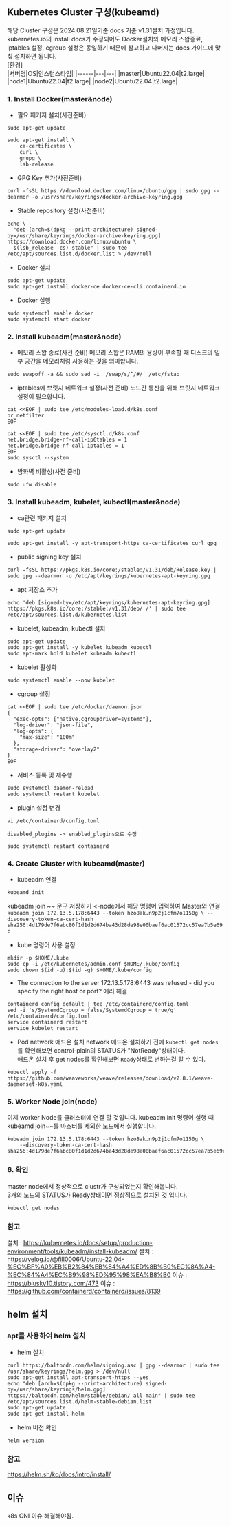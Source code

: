 ## Kubernetes Cluster 구성(kubeamd)
해당 Cluster 구성은 2024.08.21일기준 docs 기준 v1.31설치 과정입니다.  
kubernetes.io의 install docs가 수정되어도 Docker설치와 메모리 스왑종료, iptables 설정, cgroup 설정은 동일하기 때문에 참고하고 나머지는 docs 가이드에 맞춰 설치하면 됩니다.  
[환경]  
|서버명|OS|인스턴스타입|
|------|---|---|
|master|Ubuntu22.04|t2.large|
|node1|Ubuntu22.04|t2.large|
|node2|Ubuntu22.04|t2.large|
### 1. Install Docker(master&node)
- 필요 패키지 설치(사전준비)
```
sudo apt-get update
 
sudo apt-get install \
    ca-certificates \
    curl \
    gnupg \
    lsb-release
```

- GPG Key 추가(사전준비)
```
curl -fsSL https://download.docker.com/linux/ubuntu/gpg | sudo gpg --dearmor -o /usr/share/keyrings/docker-archive-keyring.gpg
```

- Stable repository 설정(사전준비)
```
echo \
  "deb [arch=$(dpkg --print-architecture) signed-by=/usr/share/keyrings/docker-archive-keyring.gpg] https://download.docker.com/linux/ubuntu \
  $(lsb_release -cs) stable" | sudo tee /etc/apt/sources.list.d/docker.list > /dev/null
```

- Docker 설치
```
sudo apt-get update
sudo apt-get install docker-ce docker-ce-cli containerd.io
```

- Docker 실행
```
sudo systemctl enable docker
sudo systemctl start docker
```

### 2. Install kubeadm(master&node)
- 메모리 스왑 종료(사전 준비)
메모리 스왑은 RAM의 용량이 부족할 때 디스크의 일부 공간을 메모리처럼 사용하는 것을 의미합니다.  
```
sudo swapoff -a && sudo sed -i '/swap/s/^/#/' /etc/fstab
```

- iptables에 브릿지 네트워크 설정(사전 준비)
노드간 통신을 위해 브릿지 네트워크 설정이 필요합니다.
```
cat <<EOF | sudo tee /etc/modules-load.d/k8s.conf
br_netfilter
EOF
 
cat <<EOF | sudo tee /etc/sysctl.d/k8s.conf
net.bridge.bridge-nf-call-ip6tables = 1
net.bridge.bridge-nf-call-iptables = 1
EOF
sudo sysctl --system
```

- 방화벽 비활성(사전 준비)
```
sudo ufw disable
```

### 3. Install kubeadm, kubelet, kubectl(master&node)
- ca관련 패키지 설치
```
sudo apt-get update

sudo apt-get install -y apt-transport-https ca-certificates curl gpg
```

- public signing key 설치
```
curl -fsSL https://pkgs.k8s.io/core:/stable:/v1.31/deb/Release.key | sudo gpg --dearmor -o /etc/apt/keyrings/kubernetes-apt-keyring.gpg
```

- apt 저장소 추가
```
echo 'deb [signed-by=/etc/apt/keyrings/kubernetes-apt-keyring.gpg] https://pkgs.k8s.io/core:/stable:/v1.31/deb/ /' | sudo tee /etc/apt/sources.list.d/kubernetes.list
```

- kubelet, kubeadm, kubectl 설치
```
sudo apt-get update
sudo apt-get install -y kubelet kubeadm kubectl
sudo apt-mark hold kubelet kubeadm kubectl
```

- kubelet 활성화
```
sudo systemctl enable --now kubelet
```

- cgroup 설정
```
cat <<EOF | sudo tee /etc/docker/daemon.json
{
  "exec-opts": ["native.cgroupdriver=systemd"],
  "log-driver": "json-file",
  "log-opts": {
    "max-size": "100m"
  },
  "storage-driver": "overlay2"
}
EOF
```

- 서비스 등록 및 재수행
```
sudo systemctl daemon-reload
sudo systemctl restart kubelet
```

- plugin 설정 변경
```
vi /etc/containerd/config.toml

disabled_plugins -> enabled_plugins으로 수정

sudo systemctl restart containerd
```

### 4. Create Cluster with kubeamd(master)
- kubeadm 연결
```
kubeamd init
```
kubeadm join ~~ 문구 저장하기 <-node에서 해당 명령어 입력하여 Master와 연결
`kubeadm join 172.13.5.178:6443 --token hzo8ak.n9p2j1cfm7o1150g \
	--discovery-token-ca-cert-hash sha256:4d179de7f6abc80f1d1d2d674ba43d28de98e00baef6ac01572cc57ea7b5e69c`

- kube 명령어 사용 설정
```
mkdir -p $HOME/.kube
sudo cp -i /etc/kubernetes/admin.conf $HOME/.kube/config
sudo chown $(id -u):$(id -g) $HOME/.kube/config
```

- The connection to the server 172.13.5.178:6443 was refused - did you specify the right host or port? 에러 해결
```
containerd config default | tee /etc/containerd/config.toml
sed -i 's/SystemdCgroup = false/SystemdCgroup = true/g' /etc/containerd/config.toml  
service containerd restart
service kubelet restart
```

- Pod network 애드온 설치
network 애드온 설치하기 전에 `kubectl get nodes`를 확인해보면 control-plain의 STATUS가 "NotReady"상태이다.  
애드온 설치 후 get nodes를 확인해보면 `Ready`상태로 변하는걸 알 수 있다.
```
kubectl apply -f https://github.com/weaveworks/weave/releases/download/v2.8.1/weave-daemonset-k8s.yaml
```

### 5. Worker Node join(node)
이제 worker Node를 클러스터에 연결 할 것입니다. kubeadm init 명령어 실행 때 kubeamd join~~를 마스터를 제외한 노드에서 실행합니다.
```
kubeadm join 172.13.5.178:6443 --token hzo8ak.n9p2j1cfm7o1150g \
	--discovery-token-ca-cert-hash sha256:4d179de7f6abc80f1d1d2d674ba43d28de98e00baef6ac01572cc57ea7b5e69c 
```

### 6. 확인
master node에서 정상적으로 clustr가 구성되었는지 확인해봅니다.  
3개의 노드의 STATUS가 Ready상태이면 정상적으로 설치된 것 입니다.  
```
kubectl get nodes
```

### 참고
설치 : https://kubernetes.io/docs/setup/production-environment/tools/kubeadm/install-kubeadm/
설치 : https://velog.io/@fill0006/Ubuntu-22.04-%EC%BF%A0%EB%B2%84%EB%84%A4%ED%8B%B0%EC%8A%A4-%EC%84%A4%EC%B9%98%ED%95%98%EA%B8%B0
이슈 : https://blusky10.tistory.com/473
이슈 : https://github.com/containerd/containerd/issues/8139

## helm 설치
### apt를 사용하여 helm 설치
- helm 설치
```
curl https://baltocdn.com/helm/signing.asc | gpg --dearmor | sudo tee /usr/share/keyrings/helm.gpg > /dev/null
sudo apt-get install apt-transport-https --yes
echo "deb [arch=$(dpkg --print-architecture) signed-by=/usr/share/keyrings/helm.gpg] https://baltocdn.com/helm/stable/debian/ all main" | sudo tee /etc/apt/sources.list.d/helm-stable-debian.list
sudo apt-get update
sudo apt-get install helm
```

- helm 버전 확인
```
helm version
```

### 참고
https://helm.sh/ko/docs/intro/install/


## 이슈
k8s CNI 이슈 해결해야됨.